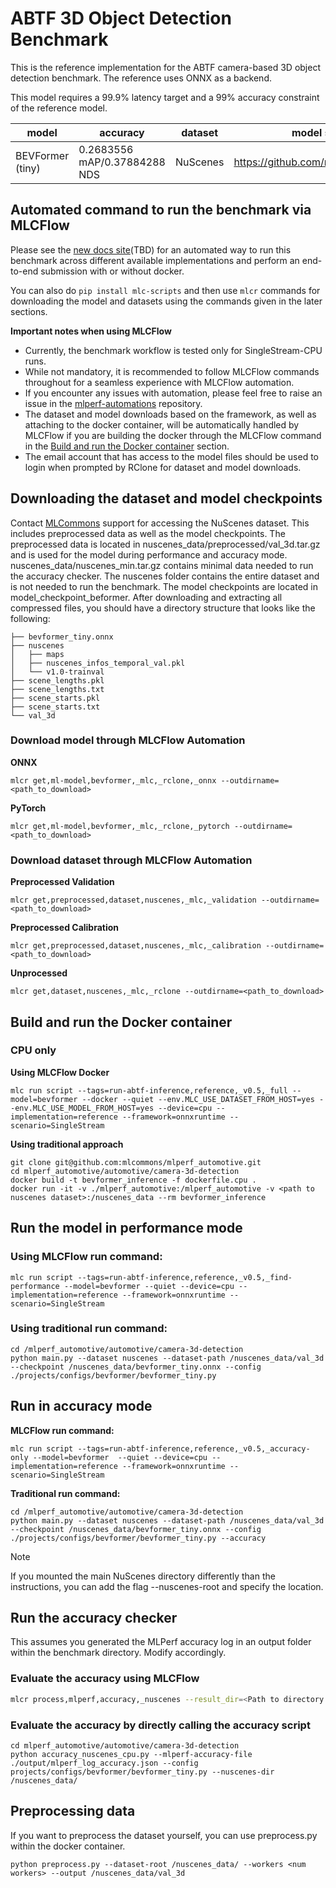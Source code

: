 # ABTF 3D Object Detection Benchmark

This is the reference implementation for the ABTF camera-based 3D object detection benchmark. The reference uses ONNX as a backend.

This model requires a 99.9% latency target and a 99% accuracy constraint of the reference model.

| model | accuracy | dataset | model source | precision |
| ---- | ---- | ---- | ---- | ---- |
| BEVFormer (tiny) | 0.2683556 mAP/0.37884288 NDS | NuScenes | https://github.com/rod409/BEVFormer | fp32 |

## Automated command to run the benchmark via MLCFlow

Please see the [new docs site]()(TBD) for an automated way to run this benchmark across different available implementations and perform an end-to-end submission with or without docker.

You can also do `pip install mlc-scripts` and then use `mlcr` commands for downloading the model and datasets using the commands given in the later sections.

**Important notes when using MLCFlow**

- Currently, the benchmark workflow is tested only for SingleStream-CPU runs.
- While not mandatory, it is recommended to follow MLCFlow commands throughout for a seamless experience with MLCFlow automation.
- If you encounter any issues with automation, please feel free to raise an issue in the [mlperf-automations](https://github.com/mlcommons/mlperf-automations/issues) repository.
- The dataset and model downloads based on the framework, as well as attaching to the docker container, will be automatically handled by MLCFlow if you are building the docker through the MLCFlow command in the [Build and run the Docker container](#build-and-run-the-docker-container) section.
- The email account that has access to the model files should be used to login when prompted by RClone for dataset and model downloads.

## Downloading the dataset and model checkpoints

Contact [MLCommons](https://docs.google.com/forms/d/e/1FAIpQLSdUsbqaGcoIAxoNVrxpnkUKT03S1GbbPcUIAP3hKOeV7BCgKQ/viewform) support for accessing the NuScenes dataset. This includes preprocessed data as well as the model checkpoints. The preprocessed data is located in nuscenes_data/preprocessed/val_3d.tar.gz and is used for the model during performance and accuracy mode. nuscenes_data/nuscenes_min.tar.gz contains minimal data needed to run the accuracy checker. The nuscenes folder contains the entire dataset and is not needed to run the benchmark. The model checkpoints are located in model_checkpoint_beformer. After downloading and extracting all compressed files, you should have a directory structure that looks like the following:

```
├── bevformer_tiny.onnx
├── nuscenes
│   ├── maps
│   ├── nuscenes_infos_temporal_val.pkl
│   └── v1.0-trainval
├── scene_lengths.pkl
├── scene_lengths.txt
├── scene_starts.pkl
├── scene_starts.txt
└── val_3d
```

### Download model through MLCFlow Automation

**ONNX**
```
mlcr get,ml-model,bevformer,_mlc,_rclone,_onnx --outdirname=<path_to_download>
```

**PyTorch**
```
mlcr get,ml-model,bevformer,_mlc,_rclone,_pytorch --outdirname=<path_to_download>
```

### Download dataset through MLCFlow Automation

**Preprocessed Validation**
```
mlcr get,preprocessed,dataset,nuscenes,_mlc,_validation --outdirname=<path_to_download>
```

**Preprocessed Calibration**
```
mlcr get,preprocessed,dataset,nuscenes,_mlc,_calibration --outdirname=<path_to_download>
```

**Unprocessed**
```
mlcr get,dataset,nuscenes,_mlc,_rclone --outdirname=<path_to_download>
```

## Build and run the Docker container

### CPU only

**Using MLCFlow Docker**

```
mlc run script --tags=run-abtf-inference,reference,_v0.5,_full --model=bevformer --docker --quiet --env.MLC_USE_DATASET_FROM_HOST=yes --env.MLC_USE_MODEL_FROM_HOST=yes --device=cpu --implementation=reference --framework=onnxruntime --scenario=SingleStream
```

**Using traditional approach**

```
git clone git@github.com:mlcommons/mlperf_automotive.git
cd mlperf_automotive/automotive/camera-3d-detection
docker build -t bevformer_inference -f dockerfile.cpu .
docker run -it -v ./mlperf_automotive:/mlperf_automotive -v <path to nuscenes dataset>:/nuscenes_data --rm bevformer_inference
```

## Run the model in performance mode

### Using MLCFlow run command:

```
mlc run script --tags=run-abtf-inference,reference,_v0.5,_find-performance --model=bevformer --quiet --device=cpu --implementation=reference --framework=onnxruntime --scenario=SingleStream 
```

### Using traditional run command:
```
cd /mlperf_automotive/automotive/camera-3d-detection
python main.py --dataset nuscenes --dataset-path /nuscenes_data/val_3d  --checkpoint /nuscenes_data/bevformer_tiny.onnx --config ./projects/configs/bevformer/bevformer_tiny.py
```

## Run in accuracy mode

**MLCFlow run command:**

```
mlc run script --tags=run-abtf-inference,reference,_v0.5,_accuracy-only --model=bevformer  --quiet --device=cpu --implementation=reference --framework=onnxruntime --scenario=SingleStream 
```

**Traditional run command:**
```
cd /mlperf_automotive/automotive/camera-3d-detection
python main.py --dataset nuscenes --dataset-path /nuscenes_data/val_3d --checkpoint /nuscenes_data/bevformer_tiny.onnx --config ./projects/configs/bevformer/bevformer_tiny.py --accuracy
```

> [!Note]
> If you mounted the main NuScenes directory differently than the instructions, you can add the flag --nuscenes-root and specify the location.

## Run the accuracy checker
This assumes you generated the MLPerf accuracy log in an output folder within the benchmark directory. Modify accordingly.

### Evaluate the accuracy using MLCFlow
```bash
mlcr process,mlperf,accuracy,_nuscenes --result_dir=<Path to directory where files are generated after the benchmark run>
```

### Evaluate the accuracy by directly calling the accuracy script
```
cd mlperf_automotive/automotive/camera-3d-detection
python accuracy_nuscenes_cpu.py --mlperf-accuracy-file ./output/mlperf_log_accuracy.json --config projects/configs/bevformer/bevformer_tiny.py --nuscenes-dir /nuscenes_data/
```

## Preprocessing data
If you want to preprocess the dataset yourself, you can use preprocess.py within the docker container.
```
python preprocess.py --dataset-root /nuscenes_data/ --workers <num workers> --output /nuscenes_data/val_3d
```
